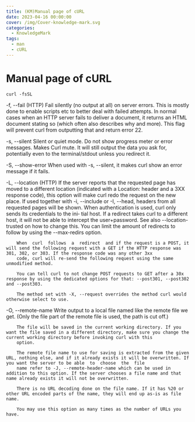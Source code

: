 ```yaml
---
title: (KM)Manual page of cURL
date: 2023-04-16 00:00:00
cover: /img/Cover-knowledge-mark.svg
categories:
  - KnowledgeMark
tags:
  - man
  - cURL
---
```


# Manual page of cURL

```shell
curl -fsSL
```

-f, --fail
        (HTTP) Fail silently (no output at all) on server errors. This is mostly done to enable scripts etc to better deal with failed attempts. In normal cases when an HTTP server fails to deliver a
        document, it returns an HTML document stating so (which often also describes why and more). This flag will prevent curl from outputting that and return error 22.

-s, --silent
        Silent or quiet mode. Do not show progress meter or error messages. Makes Curl mute. It will still output the data you ask for, potentially even to the terminal/stdout unless you redirect it.

-S, --show-error
        When used with -s, --silent, it makes curl show an error message if it fails.

-L, --location
        (HTTP) If the server reports that the requested page has moved to a different location (indicated with a Location: header and a 3XX response code), this option will make curl redo the request
        on  the  new place. If used together with -i, --include or -I, --head, headers from all requested pages will be shown. When authentication is used, curl only sends its credentials to the ini‐
        tial host. If a redirect takes curl to a different host, it will not be able to intercept the user+password. See also --location-trusted on how to change this. You can  limit  the  amount  of
        redirects to follow by using the --max-redirs option.

        When  curl  follows  a  redirect  and if the request is a POST, it will send the following request with a GET if the HTTP response was 301, 302, or 303. If the response code was any other 3xx
        code, curl will re-send the following request using the same unmodified method.

        You can tell curl to not change POST requests to GET after a 30x response by using the dedicated options for that: --post301, --post302 and --post303.

        The method set with -X, --request overrides the method curl would otherwise select to use.

-O, --remote-name
        Write output to a local file named like the remote file we get. (Only the file part of the remote file is used, the path is cut off.)

        The file will be saved in the current working directory. If you want the file saved in a different directory, make sure you change the current working directory before invoking curl with this
        option.

        The remote file name to use for saving is extracted from the given URL, nothing else, and if it already exists it will be overwritten. If you want the server to be able  to  choose  the  file
        name refer to -J, --remote-header-name which can be used in addition to this option. If the server chooses a file name and that name already exists it will not be overwritten.

        There is no URL decoding done on the file name. If it has %20 or other URL encoded parts of the name, they will end up as-is as file name.

        You may use this option as many times as the number of URLs you have.
